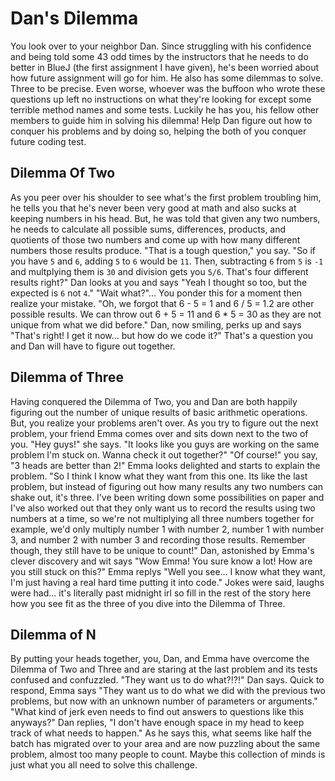 # Dan's Dilemma

You look over to your neighbor Dan. Since struggling with his confidence and being told some 43 odd times by the instructors that he needs to do better in BlueJ (the first assignment I have given), he's been worried about how future assignment will go for him. He also has some dilemmas to solve. Three to be precise. Even worse, whoever was the buffoon who wrote these questions up left no instructions on what they're looking for except some terrible method names and some tests. Luckily he has you, his fellow other members to guide him in solving his dilemma! Help Dan figure out how to conquer his problems and by doing so, helping the both of you conquer future coding test.

## Dilemma Of Two

As you peer over his shoulder to see what's the first problem troubling him, he tells you that he's never been very good at math and also sucks at keeping numbers in his head. But, he was told that given any two numbers, he needs to calculate all possible sums, differences, products, and quotients of those two numbers and come up with how many different numbers those results produce. "That is a tough question," you say. "So if you have `5` and `6`, adding `5` to `6` would be `11`. Then, subtracting `6` from `5` is `-1` and multplying them is `30` and division gets you `5/6`. That's four different results right?" Dan looks at you and says "Yeah I thought so too, but the expected is `6` not `4`." "Wait what?"... You ponder this for a moment then realize your mistake. "Oh, we forgot that 6 - 5 = 1 and 6 / 5 = 1.2 are other possible results. We can throw out 6 + 5 = 11 and 6 * 5 = 30 as they are not unique from what we did before." Dan, now smiling, perks up and says "That's right! I get it now... but how do we code it?" That's a question you and Dan will have to figure out together.

## Dilemma of Three

Having conquered the Dilemma of Two, you and Dan are both happily figuring out the number of unique results of basic arithmetic operations. But, you realize your problems aren't over. As you try to figure out the next problem, your friend Emma comes over and sits down next to the two of you. "Hey guys!" she says. "It looks like you guys are working on the same problem I'm stuck on. Wanna check it out together?" "Of course!" you say, "3 heads are better than 2!" Emma looks delighted and starts to explain the problem. "So I think I know what they want from this one. Its like the last problem, but instead of figuring out how many results any two numbers can shake out, it's three. I've been writing down some possibilities on paper and I've also worked out that they only want us to record the results using two numbers at a time, so we're not multiplying all three numbers together for example, we'd only multiply number 1 with number 2, number 1 with number 3, and number 2 with number 3 and recording those results. Remember though, they still have to be unique to count!" Dan, astonished by Emma's clever discovery and wit says "Wow Emma! You sure know a lot! How are you still stuck on this?" Emma replys "Well you see... I know what they want, I'm just having a real hard time putting it into code." Jokes were said, laughs were had... it's literally past midnight irl so fill in the rest of the story here how you see fit as the three of you dive into the Dilemma of Three.

## Dilemma of N

By putting your heads together, you, Dan, and Emma have overcome the Dilemma of Two and Three and are staring at the last problem and its tests confused and confuzzled. "They want us to do what?!?!" Dan says. Quick to respond, Emma says "They want us to do what we did with the previous two problems, but now with an unknown number of parameters or arguments." "What kind of jerk even needs to find out answers to questions like this anyways?" Dan replies, "I don't have enough space in my head to keep track of what needs to happen." As he says this, what seems like half the batch has migrated over to your area and are now puzzling about the same problem, almost too many people to count. Maybe this collection of minds is just what you all need to solve this challenge.




